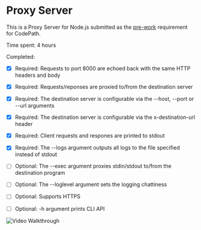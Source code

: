 # Proxy Server

This is a Proxy Server for Node.js submitted as the [pre-work](http://courses.codepath.com/snippets/intro_to_nodejs/prework) requirement for CodePath.


Time spent: 4 hours

Completed:
- [x] Required: Requests to port 8000 are echoed back with the same HTTP headers and body
- [x] Required: Requests/reponses are proxied to/from the destination server
- [x] Required: The destination server is configurable via the --host, --port or --url arguments
- [x] Required: The destination server is configurable via the x-destination-url header
- [x] Required: Client requests and respones are printed to stdout
- [x] Required: The --logs argument outputs all logs to the file specified instead of stdout
- [ ] Optional: The --exec argument proxies stdin/stdout to/from the destination program
- [ ] Optional: The --loglevel argument sets the logging chattiness
- [ ] Optional: Supports HTTPS
- [ ] Optional: -h argument prints CLI API


![Video Walkthrough](https://cloud.githubusercontent.com/assets/1945035/7216159/2feaf1f0-e5aa-11e4-9fd0-069cb9351e5f.gif)

